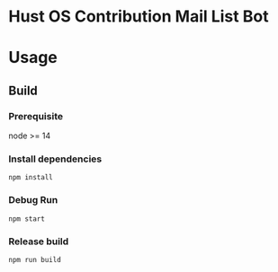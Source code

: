 # Hust OS Contribution Mail List Bot

# Usage

## Build

### Prerequisite

node >= 14

### Install dependencies

```
npm install
```

### Debug Run

```
npm start

```

### Release build

```
npm run build
```


